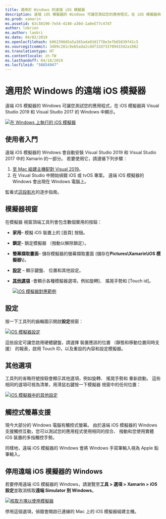 ```yaml
---
title: 適用於 Windows 的遠端 iOS 模擬器
description: 遠端 iOS 模擬器的 Windows 可讓您測試您的應用程式，在 iOS 模擬器與 Visual Studio 2019 的 Windows 中顯示。
ms.prod: xamarin
ms.assetid: 63c50190-7e54-4140-a30d-1a0e577c47d7
author: lobrien
ms.author: laobri
ms.date: 04/02/2019
ms.openlocfilehash: b962390d5a5a365ada93d1778e3efb65839f41c5
ms.sourcegitcommit: 3489c281c9eb5ada2cddf32d73370943342a1082
ms.translationtype: HT
ms.contentlocale: zh-TW
ms.lasthandoff: 04/18/2019
ms.locfileid: "58854947"
---
```

# <a name="remoted-ios-simulator-for-windows"></a>適用於 Windows 的遠端 iOS 模擬器

遠端 iOS 模擬器的 Windows 可讓您測試您的應用程式，在 iOS 模擬器與 Visual Studio 2019 和 Visual Studio 2017 的 Windows 中顯示。

[![在 Windows 上執行的 iOS 模擬器](images/hero-sml.png "在 Windows 上執行的 iOS 模擬器")](images/hero.png#lightbox)

## <a name="getting-started"></a>使用者入門

遠端 iOS 模擬器的 Windows 會自動安裝 Visual Studio 2019 和 Visual Studio 2017 中的 Xamarin 的一部分。 若要使用它，請遵循下列步驟：

1. [至 Mac 組建主機配對 Visual 2019](~/ios/get-started/installation/windows/connecting-to-mac/index.md)。
2. 在 Visual Studio 中開始偵錯 iOS 或 tvOS 專案。 遠端 iOS 模擬器的 Windows 會出現在 Windows 電腦上。

監看式[這段影片](deploy.md)的逐步指南。

## <a name="simulator-window"></a>模擬器視窗

在模擬器 視窗頂端工具列會包含數個實用的按鈕：

- **家用**– 模擬 iOS 裝置上的 [首頁] 按鈕。
- **鎖定**– 鎖定模擬器 （撥動以解除鎖定）。
- **螢幕擷取畫面**– 儲存模擬器的螢幕擷取畫面 (儲存在**Pictures\Xamarin\iOS 模擬器\\**)。
- [**設定**](#settings) – 顯示鍵盤、 位置和其他設定。
- [**其他選項**](#other-options) -會顯示各種模擬器選項，例如旋轉]、 搖晃手勢和 [Touch id]。

    [![iOS 模擬器對應範例](images/maps-app-sml.png "iOS 模擬器對應範例")](images/maps-app.png#lightbox)

## <a name="settings"></a>設定

按一下工具列的齒輪圖示開啟**設定**視窗：

[![iOS 模擬器設定](images/settings-sml.png "iOS 模擬器設定")](images/settings.png#lightbox)

這些設定可讓您啟用硬體鍵盤，請選擇 裝置應該的位置 （靜態和移動位置同時支援） 的報表，啟用 Touch ID，以及重設的內容和設定模擬器。

## <a name="other-options"></a>其他選項

工具列的省略符號按鈕會顯示其他選項，例如旋轉、 搖晃手勢和 重新啟動。 這些相同的選項可視為清單，用滑鼠右鍵按一下模擬器 視窗中的任何位置：

[![iOS 模擬器中的其他設定](images/more-sml.png "iOS 模擬器中的其他設定")](images/more.png#lightbox)

## <a name="touchscreen-support"></a>觸控式螢幕支援

現今大部分的 Windows 電腦有觸控式螢幕。 由於遠端 iOS 模擬器的 Windows 支援觸控互動，您可以測試您的應用程式使用相同的捏合、 撥動和您使用實體 iOS 裝置的多指觸控手勢。

同樣地，遠端 iOS 模擬器的 Windows 會將 Windows 手寫筆輸入視為 Apple 鉛筆輸入。

## <a name="disabling-the-remoted-ios-simulator-for-windows"></a>停用遠端 iOS 模擬器的 Windows

若要停用遠端 iOS 模擬器的 Windows，請瀏覽至**工具 > 選項 > Xamarin > iOS 設定**並取消核取**遠端 Simulator 到 Windows**。

[![核取方塊以使用模擬器](images/options-sml.png "核取方塊以使用模擬器")](images/options.png#lightbox)

停用這個選項，偵錯會開啟已連線的 Mac 上的 iOS 模擬器組建主機。
